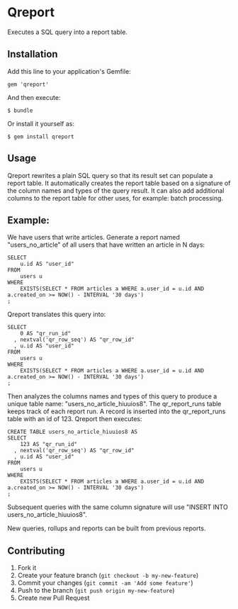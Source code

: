 # Qreport

Executes a SQL query into a report table.

## Installation

Add this line to your application's Gemfile:

    gem 'qreport'

And then execute:

    $ bundle

Or install it yourself as:

    $ gem install qreport

## Usage

Qreport rewrites a plain SQL query so that its result set can populate a report table.
It automatically creates the report table based on a signature of the column names and types of the query result.
It can also add additional columns to the report table for other uses, for example: batch processing.

## Example:

We have users that write articles.
Generate a report named "users_no_article" of all users that have written an article in N days:

    SELECT
        u.id AS "user_id"
    FROM
        users u
    WHERE 
        EXISTS(SELECT * FROM articles a WHERE a.user_id = u.id AND a.created_on >= NOW() - INTERVAL '30 days')
    ;

Qreport translates this query into:

    SELECT
        0 AS "qr_run_id"
      , nextval('qr_row_seq') AS "qr_row_id"
      , u.id AS "user_id"
    FROM
        users u
    WHERE 
        EXISTS(SELECT * FROM articles a WHERE a.user_id = u.id AND a.created_on >= NOW() - INTERVAL '30 days')
    ;

Then analyzes the columns names and types of this query to produce a unique table name: "users_no_article_hiuuios8".
The qr_report_runs table keeps track of each report run.
A record is inserted into the qr_report_runs table with an id of 123.
Qreport then executes:

    CREATE TABLE users_no_article_hiuuios8 AS
    SELECT
        123 AS "qr_run_id"
      , nextval('qr_row_seq') AS "qr_row_id"
      , u.id AS "user_id"
    FROM
        users u
    WHERE 
        EXISTS(SELECT * FROM articles a WHERE a.user_id = u.id AND a.created_on >= NOW() - INTERVAL '30 days')
    ;

Subsequent queries with the same column signature will use "INSERT INTO users_no_article_hiuuios8".

New queries, rollups and reports can be built from previous reports.

## Contributing

1. Fork it
2. Create your feature branch (`git checkout -b my-new-feature`)
3. Commit your changes (`git commit -am 'Add some feature'`)
4. Push to the branch (`git push origin my-new-feature`)
5. Create new Pull Request
